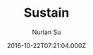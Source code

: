 ---
title: Sustain
github: https://github.com/suyundukov/hugo-sustain
demo: https://demo.nurlan.co/hugo-sustain/
author: Nurlan Su
thumbnail: themes/hugo-sustain.jpg
ssg:
  - Hugo
cms:
  - Markdown
date: 2016-10-22T07:21:04.000Z
description: 🦁 Personal blog theme built with Bootstrap, powered by Hugo.
draft: true
publish_date: '2016-10-22T07:21:04Z'
update_date: '2021-02-13T17:20:29Z'
github_star: 202
github_fork: 125
---